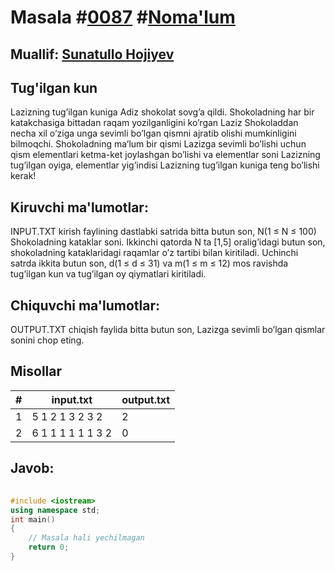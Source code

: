 
<h1>Masala #<a href="https://robocontest.uz/tasks/0087">0087</a> #<a href="https://robocontest.uz/tasks?category=1">Noma'lum</a></h1>
<h2> Muallif: <a href="https://robocontest.uz/profile/sunnat">Sunatullo Hojiyev</a></h2>
<h2>Tug'ilgan kun</h2>
<p>Lazizning tug’ilgan kuniga Adiz shokolat sovg’a qildi. Shokoladning har bir katakchasiga bittadan raqam yozilganligini ko’rgan Laziz Shokoladdan necha xil o’ziga unga sevimli bo’lgan qismni ajratib olishi mumkinligini bilmoqchi. Shokoladning ma’lum bir qismi Lazizga sevimli bo’lishi uchun qism elementlari ketma-ket joylashgan bo’lishi va elementlar soni Lazizning tug’ilgan oyiga, elementlar yig’indisi Lazizning tug’ilgan kuniga teng bo’lishi kerak!</p>
<h2>Kiruvchi ma'lumotlar:</h2>
<p>INPUT.TXT kirish faylining dastlabki satrida bitta butun son, N(1 ≤ N ≤ 100) Shokoladning kataklar soni. Ikkinchi qatorda N ta [1,5] oralig’idagi butun son, shokoladning kataklaridagi raqamlar o’z tartibi bilan kiritiladi. Uchinchi satrda ikkita butun son, d(1 ≤ d ≤ 31) va m(1 ≤ m ≤ 12) mos ravishda tug’ilgan kun va tug’ilgan oy qiymatlari kiritiladi.</p>
<h2>Chiquvchi ma'lumotlar:</h2>
<p>OUTPUT.TXT chiqish faylida bitta butun son, Lazizga sevimli bo’lgan qismlar sonini chop eting.</p>
<h2>Misollar</h2>
<table>
    <thead>
        <tr>
            <th>#</th>
            <th>input.txt</th>
            <th>output.txt</th>
        </tr>
    </thead>
    <tbody>
            <tr>
                <td>1</td>
                <td>5
1 2 1 3 2
3 2</td>
                <td>2</td>
            </tr>
            <tr>
                <td>2</td>
                <td>6
1 1 1 1 1 1
3 2</td>
                <td>0</td>
            </tr>
    </tbody>
    </table>
    
<h2>Javob:</h2>

######
```cpp
#include <iostream>
using namespace std;
int main()
{
    // Masala hali yechilmagan
    return 0;
}
```
